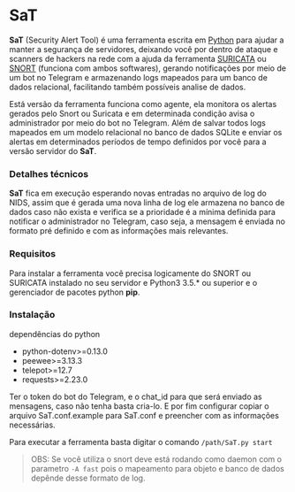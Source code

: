 # SaT

**SaT** (Security Alert Tool) é uma ferramenta escrita em [Python](https://www.python.org/) para ajudar a manter a segurança de servidores, deixando você por dentro de ataque e scanners de hackers na rede com a ajuda da ferramenta [SURICATA](https://suricata-ids.org/) ou [SNORT](https://www.snort.org/) (funciona com ambos softwares), gerando notificações por meio de um bot no Telegram e armazenando logs mapeados para um banco de dados relacional, facilitando também possíveis analise de dados.

Está versão da ferramenta funciona como agente, ela monitora os alertas gerados pelo Snort ou Suricata e em determinada condição avisa o administrador por meio do bot no Telegram. Além de salvar todos logs mapeados em um modelo relacional no banco de dados SQLite e enviar os alertas em determinados períodos de tempo definidos por você para a versão servidor do **SaT**.

### Detalhes técnicos

**SaT** fica em execução esperando novas entradas no arquivo de log do NIDS, assim que é gerada uma nova linha de log ele armazena no banco de dados caso não exista e verifica se a prioridade é a mínima definida para notificar o administrador no Telegram, caso seja, a mensagem é enviada no formato pré definido e com as informações mais relevantes.

### Requisitos

Para instalar a ferramenta você precisa logicamente do SNORT ou SURICATA instalado no seu servidor e Python3 3.5.* ou superior e o gerenciador de pacotes python **pip**.

### Instalação

dependências do python

* python-dotenv>=0.13.0
* peewee>=3.13.3
* telepot>=12.7
* requests>=2.23.0

Ter o token do bot do Telegram, e o chat_id para que será enviado as mensagens, caso não tenha basta cria-lo. 
E por fim configurar copiar o arquivo SaT.conf.example para SaT.conf e preencher com as informações necessárias.

Para executar a ferramenta basta digitar o comando ``/path/SaT.py start`` 

> OBS: Se você utiliza o snort deve está rodando como daemon com o parametro ``-A fast`` pois o mapeamento para objeto e banco de dados depênde desse formato de log. 
